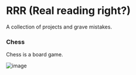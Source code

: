 # RRR (Real reading right?)

A collection of projects and grave mistakes.

### Chess

Chess is a board game.

![image](https://user-images.githubusercontent.com/86283476/219113625-88bb0ebb-2311-4333-9f58-9c2a1109a663.png)